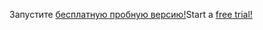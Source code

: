 <span data-ttu-id="344a1-101">Запустите [бесплатную пробную версию!](https://go.microsoft.com/fwlink/?linkid=847861)</span><span class="sxs-lookup"><span data-stu-id="344a1-101">Start a [free trial!](https://go.microsoft.com/fwlink/?linkid=847861)</span></span>
